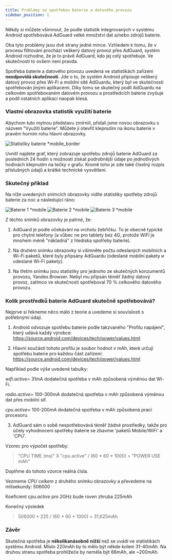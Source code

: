```yaml
---
title: Problémy se spotřebou baterie a datového provozu
sidebar_position: 1
---
```


Někdy si můžete všimnout, že podle statistik integrovaných v systému Android spotřebovává AdGuard velké množství dat a/nebo zdrojů baterie.

Oba tyto problémy jsou dvě strany jedné mince. Vzhledem k tomu, že v procesu filtrování prochází veškerý datový provoz přes AdGuard, systém Android rozhodne, že je to právě AdGuard, kdo jej celý spotřebuje. Ve skutečnosti to ovšem není pravda.

Spotřeba baterie a datového provozu uvedená ve statistikách zařízení **neodpovídá skutečnosti**. Jde o to, že systém Android připisuje veškerý datový provoz přes Wi-Fi a mobilní sítě AdGuardu, který byl ve skutečnosti spotřebován jinými aplikacemi. Díky tomu se skutečný podíl AdGuardu na celkovém spotřebovaném datovém provozu a prostředcích baterie zvyšuje a podíl ostatních aplikací naopak klesá.

### Vlastní obrazovka statistik využití baterie

Abychom tuto mylnou představu zmírnili, přidali jsme novou obrazovku s názvem "Využití baterie". Můžete ji otevřít klepnutím na ikonu baterie v pravém horním rohu hlavní obrazovky.

![Statistiky baterie *mobile_border](https://cdn.adtidy.org/content/kb/ad_blocker/android/solving_problems/battery/batterystats.png)

Uvnitř najdete graf, který zobrazuje spotřebu zdrojů baterie AdGuard za posledních 24 hodin s možností získat podrobnější údaje po jednotlivých hodinách klepnutím na tečky v grafu. Kromě toho je zde také číselný rozpis příslušných údajů a krátké technické vysvětlení.

### Skutečný příklad

Na níže uvedených snímcích obrazovky vidíte statistiky spotřeby zdrojů baterie za noc a následující ráno:

![Baterie 1 *mobile](https://cdn.adtidy.org/public/Adguard/kb/PicturesEN/battery_1.png) ![Baterie 2 *mobile](https://cdn.adtidy.org/public/Adguard/kb/PicturesEN/battery_2.png) ![Baterie 3 *mobile](https://cdn.adtidy.org/public/Adguard/kb/PicturesEN/battery_3.png)

Z těchto snímků obrazovky je patrné, že:

1. AdGuard je podle očekávání na vrcholu žebříčku. To je obecně typické pro chytré telefony (a vůbec ne pro tablety bez 4G, protože WiFi je mnohem méně "nákladná" z hlediska spotřeby baterie).

2. Na druhém snímku obrazovky si všimněte počtu odeslaných mobilních a Wi-Fi paketů, které byly připsány AdGuardu (odeslané mobilní pakety и odeslané Wi-Fi pakety).

3. Na třetím snímku jsou statistiky pro jednoho ze skutečných konzumentů provozu, Yandex.Browser. Nebyl mu připsán téměř žádný datový provoz, zatímco ve skutečnosti spotřeboval 70 % celkového datového provozu.

### Kolik prostředků baterie AdGuard skutečně spotřebovává?

Nejprve si řekneme něco málo z teorie a uvedeme si souvislosti s potřebnými údaji.

1. Android odvozuje spotřebu baterie podle takzvaného "Profilu napájení", který udává každý výrobce: <https://source.android.com/devices/tech/power/values.html>

2. Hlavní součástí tohoto profilu je soubor hodnot v mAh, které určují spotřebu baterie pro každou část zařízení: <https://source.android.com/devices/tech/power/values.html>

Například podle výše uvedené tabulky:

_wifi.active=_ 31mA dodatečná spotřeba v mAh způsobená výměnou dat Wi-Fi.

_radio.active=_ 100-300mA dodatečná spotřeba v mAh způsobená výměnou dat přes mobilní síť.

_cpu.active=_ 100-200mA dodatečná spotřeba v mAh způsobená prací procesoru.

3. AdGuard sám o sobě nespotřebovává téměř žádné prostředky, takže pro účely vyhodnocení spotřeby baterie se zbavme 'paketů Mobile/WiFi' a 'CPU'.

Vzorec pro výpočet spotřeby:
> "CPU TIME (ms)" X "cpu.active" / (60 * 60 * 1000) = "POWER USE mAh"

Doplňme do tohoto vzorce reálná čísla.

Vezmeme _CPU celkem_ z druhého snímku obrazovky a převedeme na milisekundy: 506000

Koeficient _cpu.active_ pro 2GHz bude roven zhruba 225mAh

Konečný výsledek
> 506000 * 225 / (60 * 60 * 1000) = 31,625mAh

### Závěr

Skutečná spotřeba je **několikanásobně nižší** než se uvádí ve statistikách systému Android. Místo 220mAh by to mělo být někde kolem 31-40mAh. Na druhou stranu spotřeba prohlížeče by neměla být 66mAh, ale ~200mAh.